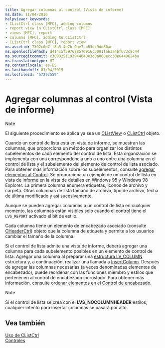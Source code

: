 ```yaml
---
title: Agregar columnas al control (Vista de informe)
ms.date: 11/04/2016
helpviewer_keywords:
- CListCtrl class [MFC], adding columns
- report view in CListCtrl class [MFC]
- views [MFC], report
- columns [MFC], adding to CListCtrl
- CListCtrl class [MFC], report view
ms.assetid: 7392c0d7-f8a5-4e7b-9ae7-b53dc9dd80ae
ms.openlocfilehash: d414c5f597628576916c5091fa63a4bf673c8c44
ms.sourcegitcommit: c3093251193944840e3d0a068ecc30e6449624ba
ms.translationtype: MT
ms.contentlocale: es-ES
ms.lasthandoff: 03/04/2019
ms.locfileid: "57292559"
---
```

# <a name="adding-columns-to-the-control-report-view"></a>Agregar columnas al control (Vista de informe)

> [!NOTE]
>  El siguiente procedimiento se aplica ya sea un [CListView](../mfc/reference/clistview-class.md) o [CListCtrl](../mfc/reference/clistctrl-class.md) objeto.

Cuando un control de lista está en vista de informe, se muestran las columnas, que proporciona un método para organizar los distintos subelementos de cada elemento del control de lista. Esta organización se implementa con una correspondencia uno a uno entre una columna en el control de lista y el subelemento del elemento de control de lista asociado. Para obtener más información sobre los subelementos, consulte [agregar elementos al Control](../mfc/adding-items-to-the-control.md). Se proporciona un ejemplo de un control de lista en vista de informe en la vista de detalles en Windows 95 y Windows 98 Explorer. La primera columna enumera etiquetas, iconos de archivo y carpeta. Otras columnas de lista tamaño de archivo, tipo de archivo, fecha de última modificado y así sucesivamente.

Aunque se pueden agregar columnas a un control de lista en cualquier momento, las columnas están visibles solo cuando el control tiene el `LVS_REPORT` activado el bit de estilo.

Cada columna tiene un elemento de encabezado asociado (consulte [CHeaderCtrl](../mfc/reference/cheaderctrl-class.md)) objeto que la columna de etiqueta y permite a los usuarios cambiar el tamaño de la columna.

Si el control de lista admite una vista de informe, deberá agregar una columna para cada subelemento posibles en un elemento de control de lista. Agregar una columna al preparar una [estructura LV_COLUMN](/windows/desktop/api/commctrl/ns-commctrl-taglvcolumna) estructura y, a continuación, realizar una llamada a [InsertColumn](../mfc/reference/clistctrl-class.md#insertcolumn). Después de agregar las columnas necesarias (a veces denominadas elementos de encabezado), puede reordenar con las funciones miembro y estilos que pertenecen al control de encabezado incrustado. Para obtener más información, consulte [ordenar elementos en el Control de encabezado](../mfc/ordering-items-in-the-header-control.md).

> [!NOTE]
>  Si el control de lista se crea con el **LVS_NOCOLUMNHEADER** estilos, cualquier intento para insertar columnas se pasará por alto.

## <a name="see-also"></a>Vea también

[Uso de CListCtrl](../mfc/using-clistctrl.md)<br/>
[Controles](../mfc/controls-mfc.md)
